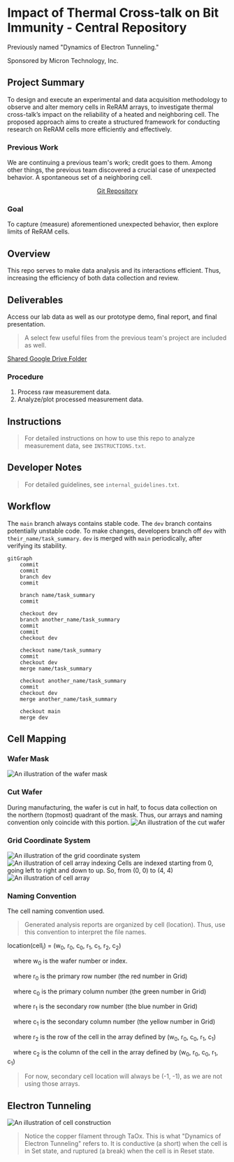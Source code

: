 # Impact of Thermal Cross-talk on Bit Immunity - Central Repository

Previously named "Dynamics of Electron Tunneling."

Sponsored by Micron Technology, Inc.

## Project Summary

To design and execute an experimental and data acquisition methodology to observe and alter memory cells in ReRAM arrays, to investigate thermal cross-talk’s impact on the reliability of a heated and neighboring cell. The proposed approach aims to create a structured framework for conducting research on ReRAM cells more efficiently and effectively.

### Previous Work
We are continuing a previous team's work; credit goes to them. Among other things, the previous team discovered a crucial case of unexpected behavior. A spontaneous set of a neighboring cell.  
<div style="text-align: center;">

[Git Repository](https://github.com/mihirsavadi/MicronDynamicsOfElectronTunneling)
</div>
	
### Goal
To capture (measure) aforementioned unexpected behavior, then explore limits of ReRAM cells.

## Overview
This repo serves to make data analysis and its interactions efficient. Thus, increasing the efficiency of both data collection and review.

## Deliverables
Access our lab data as well as our prototype demo, final report, and final presentation.

> A select few useful files from the previous team's project are included as well.

[Shared Google Drive Folder](https://drive.google.com/drive/folders/1YQwwkOD5amScoItEXIsIPebYARKblTwj?usp=sharing)

### Procedure
1. Process raw measurement data.
2. Analyze/plot processed measurement data.

## Instructions
> For detailed instructions on how to use this repo to analyze measurement data, see `INSTRUCTIONS.txt`.

## Developer Notes
> For detailed guidelines, see `internal_guidelines.txt`. 

## Workflow
The `main` branch always contains stable code. The `dev` branch contains potentially unstable code. To make changes, developers branch off `dev` with `their_name/task_summary`. `dev` is merged with `main` periodically, after verifying its stability. 

```mermaid
gitGraph
	commit
	commit
	branch dev
	commit

	branch name/task_summary
	commit
	
	checkout dev
	branch another_name/task_summary
	commit
	commit
	checkout dev
	
	checkout name/task_summary
	commit
	checkout dev
	merge name/task_summary
	
	checkout another_name/task_summary
	commit
	checkout dev
	merge another_name/task_summary
	
	checkout main
	merge dev
```

## Cell Mapping

### Wafer Mask
![An illustration of the wafer mask](/images/mask.jpg)

### Cut Wafer
During manufacturing, the wafer is cut in half, to focus data collection on the northern (topmost) quadrant of the mask. Thus, our arrays and naming convention only coincide with this portion.
![An illustration of the cut wafer](/images/cutwafer.jpg)

### Grid Coordinate System
![An illustration of the grid coordinate system](/images/maskcoord.jpg)
![An illustration of cell array indexing](/images/array_indexing.png)
Cells are indexed starting from 0, going left to right and down to up. So, from (0, 0) to (4, 4)
![An illustration of cell array](/images/cell_array.png)



### Naming Convention
The cell naming convention used.

> Generated analysis reports are organized by cell (location). Thus, use this convention to interpret the file names.

location(cell<sub>i</sub>) = (w<sub>0</sub>, r<sub>0</sub>, c<sub>0</sub>, r<sub>1</sub>, c<sub>1</sub>, r<sub>2</sub>, c<sub>2</sub>) 

&ensp;&ensp;where w<sub>0</sub> is the wafer number or index. 

&ensp;&ensp;where r<sub>0</sub> is the primary row number (the red number in Grid) 

&ensp;&ensp;where c<sub>0</sub> is the primary column number (the green number in Grid) 

&ensp;&ensp;where r<sub>1</sub> is the secondary row number (the blue number in Grid) 

&ensp;&ensp;where c<sub>1</sub> is the secondary column number (the yellow number in Grid) 

&ensp;&ensp;where r<sub>2</sub> is the row of the cell in the array defined by (w<sub>0</sub>, r<sub>0</sub>, c<sub>0</sub>, r<sub>1</sub>, c<sub>1</sub>) 

&ensp;&ensp;where c<sub>2</sub> is the column of the cell in the array defined by (w<sub>0</sub>, r<sub>0</sub>, c<sub>0</sub>, r<sub>1</sub>, c<sub>1</sub>)

> For now, secondary cell location will always be (-1, -1), as we are not using those arrays.

## Electron Tunneling

![An illustration of cell construction](/images/cell_side_view.png)

> Notice the copper filament through TaOx. This is what "Dynamics of Electron Tunneling" refers to. It is conductive (a short) when the cell is in Set state, and ruptured (a break) when the cell is in Reset state.